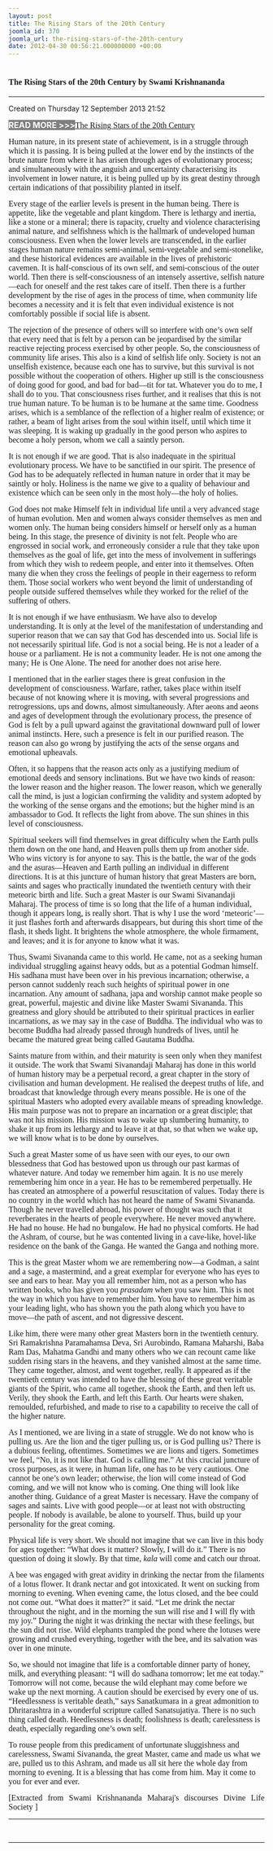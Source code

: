 ```yaml
---
layout: post
title: The Rising Stars of the 20th Century
joomla_id: 370
joomla_url: the-rising-stars-of-the-20th-century
date: 2012-04-30 00:56:21.000000000 +00:00
---
```

<h1 itemprop="name"><span style="font-size: 12pt; font-family: book antiqua,palatino;">The Rising Stars of the 20th Century by Swami Krishnananda</span></h1>
<hr />
<p>Created on Thursday 12 September 2013 21:52</p>
<div id="discText">
<div id="discText">
<div id="discText">
<div id="discText">
<div id="discText">
<div id="discText">
<div id="discText">
<div id="discText">
<div id="discText">
<div id="discText">
<div id="discText">
<div id="discText">
<div id="discText">
<p><span style="font-size: 12pt;"><span style="background-color: #ffffff; color: #333333;"><span style="background-color: #808080; color: #ffffff;"><strong>READ MORE &gt;&gt;&gt;</strong></span></span></span><a href="http://www.swami-krishnananda.org/disc/disc_102.html"><span style="font-size: 12pt; font-family: book antiqua,palatino;"></span></a><a href="http://www.swami-krishnananda.org/disc/disc_93.html"><span style="font-size: 12pt; font-family: book antiqua,palatino;">The Rising Stars of the 20th Century</span></a></p>
<div id="discText">
<div id="discText">
<div id="discText">
<div id="discText">
<div id="discText">
<div id="discText">
<div id="discText">
<div id="discText">
<div id="discText">
<div id="discText">
<div id="discText">
<div id="discText">
<div id="discText">
<div id="discText">
<div id="discText2">
<div id="discText">
<div id="discText">
<div id="discText">
<div id="discText">
<div id="discText">
<div id="discText">
<div id="discText">
<div id="discText">
<div id="discText"><span itemprop="author" itemscope="" itemtype="http://schema.org/Person"><span itemprop="name"></span></span>
<div id="discText">
<div id="discText"><span itemprop="articleBody"><span itemprop="author" itemscope="" itemtype="http://schema.org/Person"><span itemprop="name"></span></span></span>
<div id="discText"><span itemprop="articleBody"><span itemprop="author" itemscope="" itemtype="http://schema.org/Person"><span itemprop="name"></span></span></span><span itemprop="author" itemscope="" itemtype="http://schema.org/Person"><span itemprop="name"></span></span>
<div id="discText">
<div id="discText">
<div id="discText">
<div id="discText">
<div id="discText">
<div id="discText">
<div id="discText">
<div id="discText">
<div id="discText"><span itemprop="articleBody">
<p><span style="font-size: 12pt; font-family: book antiqua,palatino;">Human nature, in its present state of achievement, is in a struggle through which it is passing. It is being pulled at the lower end by the instincts of the brute nature from where it has arisen through ages of evolutionary process; and simultaneously with the anguish and uncertainty characterising its involvement in lower nature, it is being pulled up by its great destiny through certain indications of that possibility planted in itself.</span></p>
<p><span style="font-size: 12pt; font-family: book antiqua,palatino;">Every stage of the earlier levels is present in the human being. There is appetite, like the vegetable and plant kingdom. There is lethargy and inertia, like a stone or a mineral; there is rapacity, cruelty and violence characterising animal nature, and selfishness which is the hallmark of undeveloped human consciousness. Even when the <span id="adtext_3" class="adtext">lower levels</span> are transcended, in the earlier stages human nature remains semi-animal, semi-vegetable and semi-stonelike, and these historical evidences are available in the lives of prehistoric cavemen. It is half-conscious of its own self, and semi-conscious of the outer world. Then there is self-consciousness of an intensely assertive, selfish nature—each for oneself and the rest takes care of itself. Then there is a further development by the rise of ages in the process of time, when community life becomes a necessity and it is felt that even individual existence is not comfortably possible if social life is absent.</span></p>
<p><span style="font-size: 12pt; font-family: book antiqua,palatino;">The rejection of the presence of others will so interfere with one’s own self that every need that is felt by a person can be jeopardised by the similar reactive rejecting process exercised by other people. So, the consciousness of <span id="adtext_5" class="adtext">community life</span> arises. This also is a kind of selfish life only. Society is not an unselfish existence, because each one has to survive, but this survival is not possible without the cooperation of others. Higher up still is the consciousness of doing good for good, and bad for bad—tit for tat. Whatever you do to me, I shall do to you. That consciousness rises further, and it realises that this is not true human nature. To be human is to be humane at the same time. Goodness arises, which is a semblance of the reflection of a higher realm of existence; or rather, a beam of light arises from the soul within itself, until which time it was sleeping. It is waking up gradually in the <span id="adtext_4" class="adtext">good person</span> who aspires to become a holy person, whom we call a saintly person.</span></p>
<p><span style="font-size: 12pt; font-family: book antiqua,palatino;">It is not enough if we are good. That is also inadequate in the spiritual evolutionary process. We have to be sanctified in our spirit. The presence of God has to be adequately reflected in human nature in order that it may be saintly or holy. Holiness is the name we give to a quality of behaviour and existence which can be seen only in the most holy—the holy of holies.</span></p>
<p><span style="font-size: 12pt; font-family: book antiqua,palatino;">God does not make Himself felt in individual life until a very advanced stage of human evolution. Men and women always consider themselves as men and women only. The human being considers himself or herself only as a human being. In this stage, the presence of divinity is not felt. People who are engrossed in social work, and erroneously consider a rule that they take upon themselves as the goal of life, get into the mess of involvement in sufferings from which they wish to redeem people, and enter into it themselves. Often many die when they cross the feelings of people in their eagerness to reform them. Those social workers who went beyond the limit of understanding of people outside suffered themselves while they worked for the relief of the suffering of others.</span></p>
<p><span style="font-size: 12pt; font-family: book antiqua,palatino;">It is not enough if we have enthusiasm. We have also to develop understanding. It is only at the level of the manifestation of understanding and superior reason that we can say that God has descended into us. <span id="adtext_6" class="adtext">Social life</span> is not necessarily spiritual life. God is not a social being. He is not a leader of a house or a parliament. He is not a community leader. He is not one among the many; He is One Alone. The need for another does not arise here.</span></p>
<p><span style="font-size: 12pt; font-family: book antiqua,palatino;">I mentioned that in the earlier stages there is great confusion in the development of consciousness. Warfare, rather, takes place within itself because of not knowing where it is moving, with several progressions and retrogressions, ups and downs, almost simultaneously. After aeons and aeons and ages of development through the evolutionary process, the presence of God is felt by a pull upward against the gravitational downward pull of lower animal instincts. Here, such a presence is felt in our purified reason. The reason can also go wrong by justifying the acts of the sense organs and emotional upheavals.</span></p>
<p><span style="font-size: 12pt; font-family: book antiqua,palatino;">Often, it so happens that the reason acts only as a justifying medium of emotional deeds and sensory inclinations. But we have two kinds of reason: the lower reason and the higher reason. The lower reason, which we generally call the mind, is just a logician confirming the validity and system adopted by the working of the sense organs and the emotions; but the higher mind is an ambassador to God. It reflects the light from above. The sun shines in this level of consciousness.</span></p>
<p><span style="font-size: 12pt; font-family: book antiqua,palatino;">Spiritual seekers will find themselves in great difficulty when the Earth pulls them down on the one hand, and Heaven pulls them up from another side. Who wins victory is for anyone to say. This is the battle, the war of the gods and the asuras—Heaven and Earth pulling an individual in different directions. It is at this juncture of human history that great Masters are born, saints and sages who practically inundated the twentieth century with their meteoric birth and life. Such a great Master is our Swami Sivanandaji Maharaj. The process of time is so long that the life of a human individual, though it appears long, is really short. That is why I use the word ‘meteoric’—it just flashes forth and afterwards disappears, but during this short time of the flash, it sheds light. It brightens the whole atmosphere, the whole firmament, and leaves; and it is for anyone to know what it was.</span></p>
<p><span style="font-size: 12pt; font-family: book antiqua,palatino;">Thus, Swami Sivananda came to this world. He came, not as a seeking human individual struggling against heavy odds, but as a potential Godman himself. His sadhana must have been over in his previous incarnation; otherwise, a person cannot suddenly reach such heights of spiritual power in one incarnation. Any amount of sadhana, japa and worship cannot make people so great, powerful, majestic and divine like Master Swami Sivananda. This greatness and glory should be attributed to their spiritual practices in earlier incarnations, as we may say in the case of Buddha. The individual who was to become Buddha had already passed through hundreds of lives, until he became the matured great being called Gautama Buddha.</span></p>
<p><span style="font-size: 12pt; font-family: book antiqua,palatino;">Saints mature from within, and their maturity is seen only when they manifest it outside. The work that Swami Sivanandaji Maharaj has done in this world of human history may be a perpetual record, a great chapter in the story of civilisation and human development. He realised the deepest truths of life, and broadcast that knowledge through every means possible. He is one of the spiritual Masters who adopted every available means of spreading knowledge. His main purpose was not to prepare an incarnation or a great disciple; that was not his mission. His mission was to wake up slumbering humanity, to shake it up from its lethargy and to leave it at that, so that when we wake up, we will know what is to be done by ourselves.</span></p>
<p><span style="font-size: 12pt; font-family: book antiqua,palatino;">Such a great Master some of us have seen with our eyes, to our own blessedness that God has bestowed upon us through our past karmas of whatever nature. And today we remember him again. It is no use merely remembering him once in a year. He has to be remembered perpetually. He has created an atmosphere of a powerful resuscitation of values. Today there is no country in the world which has not heard the name of Swami Sivananda. Though he never travelled abroad, his power of thought was such that it reverberates in the hearts of people everywhere. He never moved anywhere. He had no house. He had no bungalow. He had no physical comforts. He had the Ashram, of course, but he was contented living in a cave-like, hovel-like residence on the bank of the Ganga. He wanted the Ganga and nothing more.</span></p>
<p><span style="font-size: 12pt; font-family: book antiqua,palatino;">This is the great Master whom we are remembering now—a Godman, a saint and a sage, a mastermind, and a great exemplar for everyone who has eyes to see and ears to hear. May you all remember him, not as a person who has written books, who has given you <em>prasadam</em> when you saw him. This is not the way in which you have to remember him. You have to remember him as your leading light, who has shown you the path along which you have to move—the path of ascent, and not digressive descent.</span></p>
<p><span style="font-size: 12pt; font-family: book antiqua,palatino;">Like him, there were many other great Masters born in the twentieth century. Sri Ramakrishna Paramahamsa Deva, Sri Aurobindo, Ramana Maharshi, Baba Ram Das, Mahatma Gandhi and many others who we can recount came like sudden <span id="adtext_2" class="adtext">rising stars</span> in the heavens, and they vanished almost at the same time. They came together, almost, and went together, really. It appeared as if the twentieth century was intended to have the blessing of these great veritable giants of the Spirit, who came all together, shook the Earth, and then left us. Verily, they shook the Earth, and left this Earth. Our hearts were shaken, remoulded, refurbished, and made to rise to a capability to receive the call of the higher nature.</span></p>
<p><span style="font-size: 12pt; font-family: book antiqua,palatino;">As I mentioned, we are living in a state of struggle. We do not know who is pulling us. Are the lion and the tiger pulling us, or is God pulling us? There is a dubious feeling, oftentimes. Sometimes we are lions and tigers. Sometimes we feel, “No, it is not like that. God is calling me.” At this crucial juncture of cross purposes, as it were, in human life, one has to be very cautious. One cannot be one’s own leader; otherwise, the lion will come instead of God coming, and we will not know who is coming. One thing will look like another thing. Guidance of a great Master is necessary. Have the company of sages and saints. Live with good people—or at least not with obstructing people. If nobody is available, be alone to yourself. Thus, build up your personality for the great coming.</span></p>
<p><span style="font-size: 12pt; font-family: book antiqua,palatino;">Physical life is very short. We should not imagine that we can live in this body for ages together: “What does it matter? Slowly, I will do it.” There is no question of doing it slowly. By that time, <em>kala</em> will come and catch our throat.</span></p>
<p><span style="font-size: 12pt; font-family: book antiqua,palatino;">A bee was engaged with great avidity in drinking the nectar from the filaments of a lotus flower. It drank nectar and got intoxicated. It went on sucking from morning to evening. When evening came, the lotus closed, and the bee could not come out. “What does it matter?” it said. “Let me drink the nectar throughout the night, and in the morning the sun will rise and I will fly with my joy.” During the night it was drinking the nectar with these feelings, but the sun did not rise. Wild elephants trampled the pond where the lotuses were growing and crushed everything, together with the bee, and its salvation was over in one minute.</span></p>
<p><span style="font-size: 12pt; font-family: book antiqua,palatino;">So, we should not imagine that life is a comfortable dinner party of honey, milk, and everything pleasant: “I will do sadhana tomorrow; let me eat today.” Tomorrow will not come, because the wild elephant may come before we wake up the next morning. A caution should be exercised by every one of us. “Heedlessness is veritable death,” says Sanatkumara in a great admonition to Dhritarashtra in a wonderful scripture called Sanatsujatiya. There is no such thing called death. Heedlessness is death; foolishness is death; carelessness is death, especially regarding one’s own self.</span></p>
<p><span style="font-size: 12pt; font-family: book antiqua,palatino;">To rouse people from this predicament of unfortunate sluggishness and carelessness, Swami Sivananda, the great Master, came and made us what we are, pulled us to this Ashram, and made us all sit here the whole day from morning to evening. It is a blessing that has come from him. May it come to you for ever and ever.</span></p>
</span></div>
<span itemprop="articleBody"></span></div>
<span itemprop="articleBody"></span></div>
<span itemprop="articleBody"></span></div>
<span itemprop="articleBody"></span></div>
<span itemprop="articleBody"></span></div>
<span itemprop="articleBody"></span></div>
<span itemprop="articleBody"></span><span itemprop="articleBody"></span><span itemprop="articleBody"></span></div>
<span itemprop="articleBody"></span></div>
</div>
</div>
<span itemprop="articleBody"></span></div>
<span itemprop="articleBody"></span></div>
</div>
</div>
</div>
</div>
</div>
</div>
</div>
</div>
</div>
</div>
</div>
</div>
</div>
</div>
</div>
</div>
</div>
</div>
</div>
</div>
</div>
</div>
</div>
</div>
</div>
</div>
</div>
</div>
</div>
</div>
</div>
</div>
</div>
</div>
</div>
</div>
<p style="text-align: justify; line-height: normal;"><span style="font-size: 12pt; font-family: verdana,geneva;">[Extracted from Swami Krishnananda Maharaj's discourses Divine Life Society ]</span></p>
<hr />
<p>&nbsp;</p>
<hr />
<p>&nbsp;</p>
<div style="position: absolute; left: -40px; top: -25px; width: 1px; height: 1px; overflow: hidden;" data-mce-bogus="1" class="mcePaste" id="_mcePaste">
<h1>The Gospel of the Bhagavadgita</h1>
</div>
